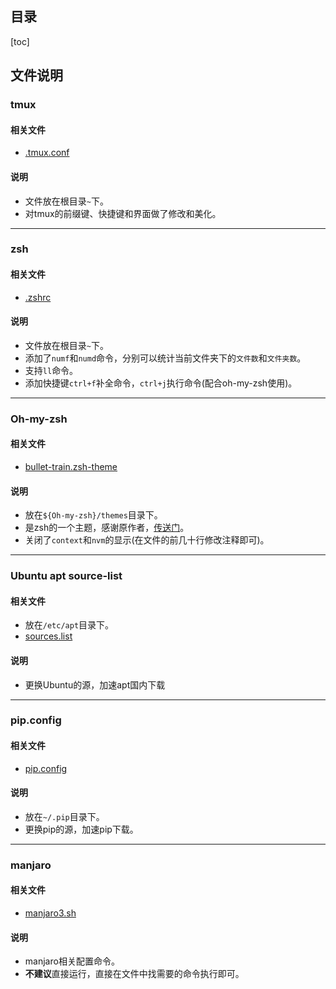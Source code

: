 ## 目录

[toc]

## 文件说明

### tmux

#### 相关文件

- [.tmux.conf](.tmux.conf)

#### 说明

- 文件放在根目录`~`下。
- 对tmux的前缀键、快捷键和界面做了修改和美化。

---

### zsh

#### 相关文件

- [.zshrc](.zshrc)

#### 说明

- 文件放在根目录`~`下。
- 添加了`numf`和`numd`命令，分别可以统计当前文件夹下的`文件数`和`文件夹数`。
- 支持`ll`命令。
- 添加快捷键`ctrl+f`补全命令，`ctrl+j`执行命令(配合oh-my-zsh使用)。

---

### Oh-my-zsh

#### 相关文件

- [bullet-train.zsh-theme](bullet-train.zsh-theme)

#### 说明

- 放在`${Oh-my-zsh}/themes`目录下。
- 是zsh的一个主题，感谢原作者，[传送门](https://github.com/caiogondim/bullet-train.zsh)。
- 关闭了`context`和`nvm`的显示(在文件的前几十行修改注释即可)。

---

### Ubuntu apt source-list

#### 相关文件

- 放在`/etc/apt`目录下。
- [sources.list](sources.list)

#### 说明

- 更换Ubuntu的源，加速apt国内下载

---

### pip.config

#### 相关文件

- [pip.config](pip.config)

#### 说明

- 放在`~/.pip`目录下。
- 更换pip的源，加速pip下载。

---

### manjaro

#### 相关文件

- [manjaro3.sh](manjaro3.sh)

#### 说明

- manjaro相关配置命令。
- **不建议**直接运行，直接在文件中找需要的命令执行即可。
